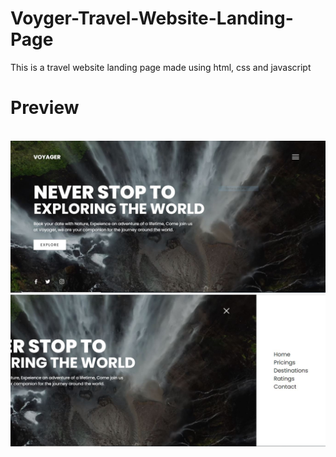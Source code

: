 # Voyger-Travel-Website-Landing-Page
This is a travel website landing page made using html, css and javascript <br>
<h1>Preview</h1><br>

  <div><img src="preview/pic-preview1.JPG"></div>
  <div><img src="preview/pic-preview2.JPG"></div>
